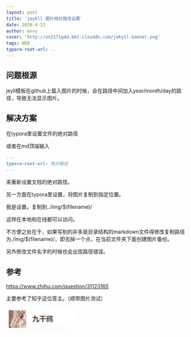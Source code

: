 ```yaml
---
layout: post
title: 'jeykll 图片相对路径设置'
date: 2020-4-23
author: envy
cover: 'http://on2171g4d.bkt.clouddn.com/jekyll-banner.png'
tags: WEB
typora-root-url: ..
---
```


## 问题根源

jeyll模板在github上载入图片的时候，会在路径中间加入year/month/day的路径，导致无法显示图片。



## 解决方案

在typora里设置文件的绝对路径

或者在md顶端输入

```markdown
---
typora-root-url: 绝对路径
---
```

来重新设置文档的绝对路径。

另一方面在typora里设置，将图片复制到指定位置。

我是设置，复制到../img/$(filename)/

这样在本地和在线都可以访问。

不方便之处在于，如果写别的非多层目录结构的markdown文件得修改复制路径为./img/$(filename)/，即去掉一个点，在当前文件夹下面创建图片备份。

另外修改文件名字的时候也会出现路径错误。



## 参考

https://www.zhihu.com/question/31123165

主要参考了知乎这位答主。（顺带图片测试）

![image-20200428161124453](/img/2020-04-23-jeykll图片路径问题/image-20200428161124453.png)